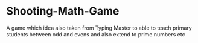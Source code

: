 # Shooting-Math-Game
A game which idea also taken from Typing Master to able to teach primary students between odd and evens and also extend to prime numbers etc
